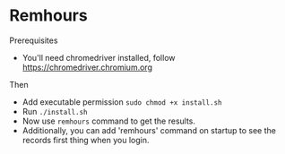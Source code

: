 # Remhours

Prerequisites
* You'll need chromedriver installed, follow https://chromedriver.chromium.org

Then
* Add executable permission `sudo chmod +x install.sh`
* Run `./install.sh`
* Now use `remhours` command to get the results.
* Additionally, you can add 'remhours' command on startup to see the records first thing when you login.
